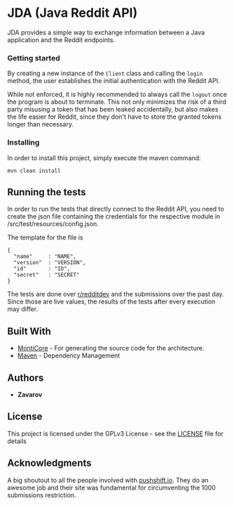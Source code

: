 # JDA (Java Reddit API)

JDA provides a simple way to exchange information between a Java application and the Reddit endpoints. 

### Getting started

By creating a new instance of the `Client` class and calling the `login` method, the user 
establishes the initial authentication with the Reddit API.


While not enforced, it is highly recommended to always call the `logout` once the program
is about to terminate. This not only minimizes the risk of a third party misusing a token
that has been leaked accidentally, but also makes the life easier for Reddit, since they
don't have to store the granted tokens longer than necessary.

### Installing

In order to install this project, simply execute the maven command:

```
mvn clean install
```

## Running the tests

In order to run the tests that directly connect to the Reddit API, you need to create the json file containing the 
credentials for the respective module in /src/test/resources/config.json.

The template for the file is
```
{
  "name"     : "NAME",
  "version"  : "VERSION",
  "id"       : "ID",
  "secret"   : "SECRET"
}
```

The tests are done over [r/redditdev](https://www.reddit.com/r/redditdev/) and the submissions over the past day.
Since those are live values, the results of the tests after every execution may differ.

## Built With

* [MontiCore](https://github.com/MontiCore/monticore) - For generating the source code for the architecture.
* [Maven](https://maven.apache.org/) - Dependency Management

## Authors

* **Zavarov**

## License

This project is licensed under the GPLv3 License - see the [LICENSE](LICENSE) file for details

## Acknowledgments
A big shoutout to all the people involved with [pushshift.io](https://pushshift.io/). They do an awesome job
and their site was fundamental for circumventing the 1000 submissions restriction.